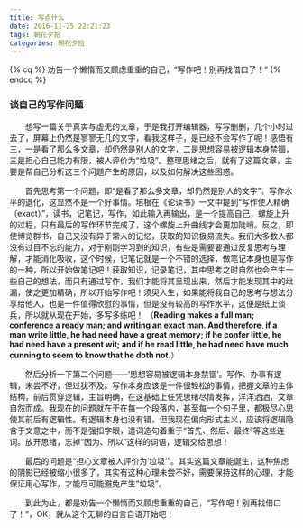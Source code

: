 ```yaml
---
title: 写点什么
date: 2016-11-25 22:21:23
tags: 朝花夕拾
categories: 朝花夕拾
---
```


{% cq %}
劝告一个懒惰而又顾虑重重的自己，“写作吧！别再找借口了！“
{% endcq %}

<!--more-->

### 谈自己的写作问题 ###

&#12288;&#12288;想写一篇关于真实与虚无的文章，于是我打开编辑器，写写删删，几个小时过去了，屏幕上仍然是寥寥无几的文字，看我这样子，是已经不会写作了呢！感悟有三，一是看了那么多文章，却仍然是别人的文字，二是思想容易被逻辑本身禁锢，三是担心自己能力有限，被人评价为“垃圾”。整理思绪之后，就有了这篇文章，主要是帮自己分析这三个问题产生的原因，以及如何解决这些困惑。

&#12288;&#12288;首先思考第一个问题，即“是看了那么多文章，却仍然是别人的文字”。写作水平的退化，这显然不是一个好事情。培根在《论读书》一文中提到“写作使人精确（exact）”，读书，记笔记，写作，如此输入再输出，是一个提高自己，螺旋上升的过程，只有最后的写作环节完成了，这个螺旋上升曲线才会更加陡峭。反之，即使博览群书，自己又没有异于常人的记忆，获取的知识极易流失。我们大多数人都没有过目不忘的能力，对于刚刚学习到的知识，有些是需要要通过反复思考与理解，才能消化吸收，这个时候，记笔记就是一个不错的选择，做笔记本身也是写作的一种，所以开始做笔记吧！获取知识，记录笔记，其中思考之时自然也会产生一些自己的想法，而只有通过写作，我们才能将其呈现出来，然后才能发现其中的纰漏，使之更加精确，所以开始写作吧！须臾人生，如果能将我自己的思考与想法分享给他人，也是一件值得欣慰的事情，但是没有较高的写作水平，这便是纸上谈兵，所以就从现在开始，多写多练吧！ （**Reading makes a full man; conference a ready man; and writing an exact man. And therefore, if a man write little, he had need have a great memory; if he confer little, he had need have a present wit; and if he read little, he had need have much cunning to seem to know that he doth not.**）

&#12288;&#12288;然后分析一下第二个问题——‘思想容易被逻辑本身禁锢’。写作、办事有逻辑，未尝不好，但过犹不及。写作本身应该是一件很轻松的事情，把握文章的主体结构，前后贯穿逻辑，主旨明确，在这基础上任凭思绪尽情发挥，洋洋洒洒，文章自然而成。我现在的问题就在于在每一个段落内，甚至每一个句子里，都极尽心思使其前后有逻辑性。有逻辑本身也没有错，但我现在偏向形式主义，应该将逻辑隐含于文意之中，而不是强扣字眼，遣词造句着重于“首先、然后、最终”等这些连词。放开思绪，忘掉“因为、所以”这样的词语，逻辑交给思想！

&#12288;&#12288;最后的问题是“担心文章被人评价为’垃圾‘”。其实这篇文章能诞生，这种焦虑的阴影已经被缩小很多了，其实有这种心理未尝不好，需要保持这样的心理，才能保证用心写作，才能尽可能避免产生“垃圾”。

&#12288;&#12288;到此为止，都是劝告一个懒惰而又顾虑重重的自己，“写作吧！别再找借口了！”，OK，就从这个无聊的自言自语开始吧！
